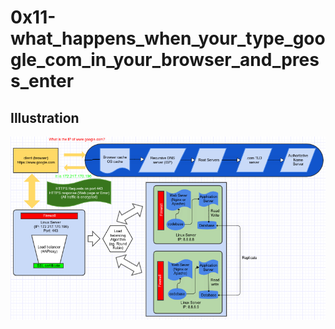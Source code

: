 # 0x11-what_happens_when_your_type_google_com_in_your_browser_and_press_enter
## Illustration
<img src="flowchart.png">
